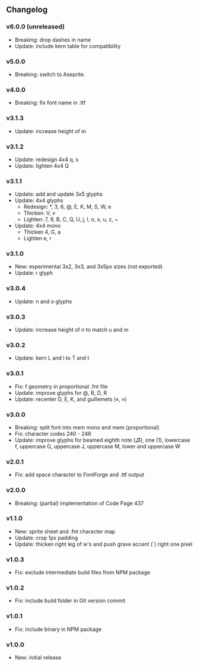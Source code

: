 ## Changelog

### v6.0.0 (unreleased)
- Breaking: drop dashes in name
- Update: include kern table for compatibility

### v5.0.0
- Breaking: switch to Aseprite.

### v4.0.0
- Breaking: fix font name in .ttf

### v3.1.3
- Update: increase height of m

### v3.1.2
- Update: redesign 4x4 q, s
- Update: lighten 4x4 Q

### v3.1.1
- Update: add and update 3x5 glyphs
- Update: 4x4 glyphs
  - Redesign: \*, 3, 6, @, E, K, M, S, W, e
  - Thicken: V, v
  - Lighten: 7, 9, B, C, Q, U, j, l, o, s, u, z, ~
- Update: 4x4 mono
  - Thicken 4, G, a
  - Lighten e, r

### v3.1.0
- New: experimental 3x2, 3x3, and 3x5px sizes (not exported)
- Update: r glyph

### v3.0.4
- Update: n and o glyphs

### v3.0.3
- Update: increase height of n to match u and m

### v3.0.2
- Update: kern L and l to T and t

### v3.0.1
- Fix: f geometry in proportional .fnt file
- Update: improve glyphs for @, B, D, R
- Update: recenter D, E, K, and guillemets («, »)

### v3.0.0
- Breaking: split font into mem mono and mem (proportional)
- Fix: character codes 240 - 246
- Update: improve glyphs for beamed eighth note (♫), one (1), lowercase f,
  uppercase G, uppercase J, uppercase M, lower and uppercase W

### v2.0.1
- Fix: add space character to FontForge and .ttf output

### v2.0.0
- Breaking: (partial) implementation of Code Page 437

### v1.1.0
- New: sprite sheet and .fnt character map
- Update: crop 1px padding
- Update: thicken right leg of w's and push grave accent (`) right one pixel

### v1.0.3
- Fix: exclude intermediate build files from NPM package

### v1.0.2
- Fix: include build folder in Git version commit

### v1.0.1
- Fix: include binary in NPM package

### v1.0.0
- New: initial release
